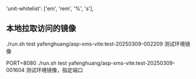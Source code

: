 'unit-whitelist': ['em', 'rem', '%', 's'],

## 本地拉取访问的镜像

./run.sh test yafenghuang/asp-xms-vite:test-20250309-002209 测试环境镜像

PORT=8080 ./run.sh test yafenghuang/asp-xms-vite:test-20250309-001604 测试环境镜像，指定端口
